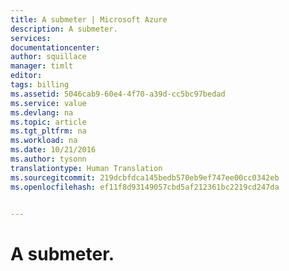 ```yaml
---
title: A submeter | Microsoft Azure
description: A submeter.
services: 
documentationcenter: 
author: squillace
manager: timlt
editor: 
tags: billing
ms.assetid: 5046cab9-60e4-4f70-a39d-cc5bc97bedad
ms.service: value
ms.devlang: na
ms.topic: article
ms.tgt_pltfrm: na
ms.workload: na
ms.date: 10/21/2016
ms.author: tysonn
translationtype: Human Translation
ms.sourcegitcommit: 219dcbfdca145bedb570eb9ef747ee00cc0342eb
ms.openlocfilehash: ef11f8d93149057cbd5af212361bc2219cd247da


---
```

# <a name="to-be-submitted"></a>A submeter.



<!--HONumber=Nov16_HO2-->


